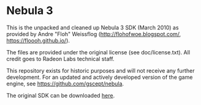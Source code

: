 # Nebula 3

This is the unpacked and cleaned up Nebula 3 SDK (March 2010) as provided by Andre "Floh" Weissflog (http://flohofwoe.blogspot.com/, https://floooh.github.io/). 

The files are provided under the original license (see doc/license.txt).
All credit goes to Radeon Labs technical staff.

This repository exists for historic purposes and will not receive any further development.
For an updated and actively developed version of the game engine, see https://github.com/gscept/nebula.

The original SDK can be downloaded [here](https://mega.nz/#!PIYh1TzI!Xg7mZOZfk9MylB2Vu_XU7pyf4CxkfsIzD9RkbgOWe_4).
